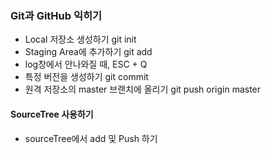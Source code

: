 ### Git과 GitHub 익히기
* Local 저장소 생성하기 git init
* Staging Area에 추가하기 git add
* log창에서 안나와질 때, ESC + Q
* 특정 버전을 생성하기 git commit
* 원격 저장소의 master 브랜치에 올리기 git push origin master

#### SourceTree 사용하기
* sourceTree에서 add 및 Push 하기